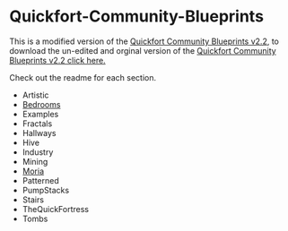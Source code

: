 Quickfort-Community-Blueprints
==============================

This is a modified version of the [Quickfort Community Blueprints v2.2]( http://dwarffortresswiki.org/index.php/Quickfort_Community_Blueprints), to download the un-edited and orginal version of the [Quickfort Community Blueprints v2.2 click here.](http://www.mediafire.com/download/2x40cv93i9gd1r0/Community_Quickfort_Blueprints_v2.2.zip)


Check out the readme for each section.


 * Artistic
 * [Bedrooms](https://github.com/Lazy-Newb-Pack/Quickfort-Community-Blueprints/blob/master/Bedrooms/README.md)
 * Examples
 * Fractals
 * Hallways
 * Hive
 * Industry
 * Mining
 * [Moria](https://github.com/Lazy-Newb-Pack/Quickfort-Community-Blueprints/blob/master/Moria/README.md)
 * Patterned	
 * PumpStacks
 * Stairs
 * TheQuickFortress
 * Tombs	
